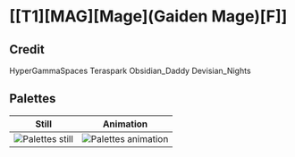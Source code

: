 # [\[T1\]\[MAG\]\[Mage\]\(Gaiden Mage\)\[F\]]

## Credit

HyperGammaSpaces
Teraspark
Obsidian_Daddy
Devisian_Nights
	
## Palettes

| Still | Animation |
| :---: | :-------: |
| ![Palettes still](./Palettes_000.png) | ![Palettes animation](./Palettes.gif) |
